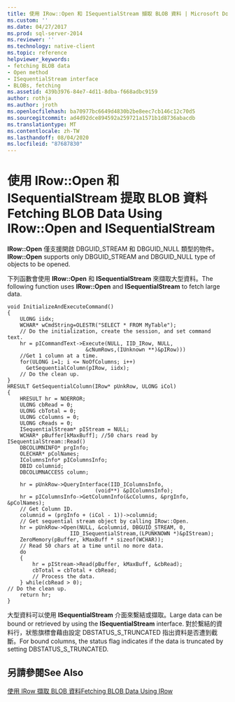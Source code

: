 ```yaml
---
title: 使用 IRow::Open 和 ISequentialStream 擷取 BLOB 資料 | Microsoft Docs
ms.custom: ''
ms.date: 04/27/2017
ms.prod: sql-server-2014
ms.reviewer: ''
ms.technology: native-client
ms.topic: reference
helpviewer_keywords:
- fetching BLOB data
- Open method
- ISequentialStream interface
- BLOBs, fetching
ms.assetid: 439b3976-84e7-4d11-8dba-f668adbc9159
author: rothja
ms.author: jroth
ms.openlocfilehash: ba70977bc6649d4830b2be8eec7cb146c12c70d5
ms.sourcegitcommit: ad4d92dce894592a259721a1571b1d8736abacdb
ms.translationtype: MT
ms.contentlocale: zh-TW
ms.lasthandoff: 08/04/2020
ms.locfileid: "87687830"
---
```

# <a name="fetching-blob-data-using-irowopen-and-isequentialstream"></a><span data-ttu-id="ffdca-102">使用 IRow::Open 和 ISequentialStream 提取 BLOB 資料</span><span class="sxs-lookup"><span data-stu-id="ffdca-102">Fetching BLOB Data Using IRow::Open and ISequentialStream</span></span>
  <span data-ttu-id="ffdca-103">**IRow::Open** 僅支援開啟 DBGUID_STREAM 和 DBGUID_NULL 類型的物件。</span><span class="sxs-lookup"><span data-stu-id="ffdca-103">**IRow::Open** supports only DBGUID_STREAM and DBGUID_NULL type of objects to be opened.</span></span>  
  
 <span data-ttu-id="ffdca-104">下列函數會使用 **IRow::Open** 和 **ISequentialStream** 來擷取大型資料。</span><span class="sxs-lookup"><span data-stu-id="ffdca-104">The following function uses **IRow::Open** and **ISequentialStream** to fetch large data.</span></span>  
  
```  
void InitializeAndExecuteCommand()  
{  
    ULONG iidx;  
    WCHAR* wCmdString=OLESTR("SELECT * FROM MyTable");  
    // Do the initialization, create the session, and set command text.  
    hr = pICommandText->Execute(NULL, IID_IRow, NULL,   
                         &cNumRows,(IUnknown **)&pIRow)))  
    //Get 1 column at a time.  
    for(ULONG i=1; i <= NoOfColumns; i++)  
      GetSequentialColumn(pIRow, iidx);  
    // Do the clean up.  
}  
HRESULT GetSequentialColumn(IRow* pUnkRow, ULONG iCol)  
{  
    HRESULT hr = NOERROR;  
    ULONG cbRead = 0;  
    ULONG cbTotal = 0;  
    ULONG cColumns = 0;  
    ULONG cReads = 0;  
    ISequentialStream* pIStream = NULL;  
    WCHAR* pBuffer[kMaxBuff]; //50 chars read by ISequentialStream::Read()  
    DBCOLUMNINFO* prgInfo;  
    OLECHAR* pColNames;  
    IColumnsInfo* pIColumnsInfo;  
    DBID columnid;  
    DBCOLUMNACCESS column;  
  
    hr = pUnkRow->QueryInterface(IID_IColumnsInfo,   
                            (void**) &pIColumnsInfo);  
    hr = pIColumnsInfo->GetColumnInfo(&cColumns, &prgInfo, &pColNames);  
    // Get Column ID.  
    columnid = (prgInfo + (iCol - 1))->columnid;  
    // Get sequential stream object by calling IRow::Open.  
    hr = pUnkRow->Open(NULL, &columnid, DBGUID_STREAM, 0,   
                    IID_ISequentialStream,(LPUNKNOWN *)&pIStream);  
    ZeroMemory(pBuffer, kMaxBuff * sizeof(WCHAR));  
    // Read 50 chars at a time until no more data.  
    do  
    {  
        hr = pIStream->Read(pBuffer, kMaxBuff, &cbRead);  
        cbTotal = cbTotal + cbRead;  
        // Process the data.  
    } while(cbRead > 0);  
// Do the clean up.  
    return hr;  
}  
```  
  
 <span data-ttu-id="ffdca-105">大型資料可以使用 **ISequentialStream** 介面來繫結或擷取。</span><span class="sxs-lookup"><span data-stu-id="ffdca-105">Large data can be bound or retrieved by using the **ISequentialStream** interface.</span></span> <span data-ttu-id="ffdca-106">對於繫結的資料行，狀態旗標會藉由設定 DBSTATUS_S_TRUNCATED 指出資料是否遭到截斷。</span><span class="sxs-lookup"><span data-stu-id="ffdca-106">For bound columns, the status flag indicates if the data is truncated by setting DBSTATUS_S_TRUNCATED.</span></span>  
  
## <a name="see-also"></a><span data-ttu-id="ffdca-107">另請參閱</span><span class="sxs-lookup"><span data-stu-id="ffdca-107">See Also</span></span>  
 [<span data-ttu-id="ffdca-108">使用 IRow 擷取 BLOB 資料</span><span class="sxs-lookup"><span data-stu-id="ffdca-108">Fetching BLOB Data Using IRow</span></span>](../../database-engine/dev-guide/fetching-blob-data-using-irow.md)  
  
  
